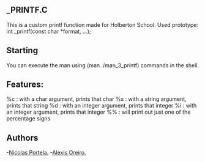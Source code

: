 ## _PRINTF.C
This is a custom printf function made for Holberton School. 
Used prototype: int _printf(const char *format, ...);

## Starting 
You can execute the man using (man ./man_3_printf) commands in the shell.

## Features:
%c : with a char argument, prints that char
%s : with a string argument, prints that string
%d : with an integer argument, prints that integer
%i : with an integer argument, prints that integer
%% : will print out just one of the percentage signs

## Authors
-[Nicolas Portela.](https://github.com/nicolasportela)
-[Alexis Oreiro.](https://github.com/alexoreiro)
